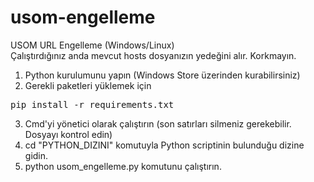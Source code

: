 # usom-engelleme
USOM URL Engelleme (Windows/Linux)
<br>
Çalıştırdığınız anda mevcut hosts dosyanızın yedeğini alır. Korkmayın.
1) Python kurulumunu yapın (Windows Store üzerinden kurabilirsiniz)<br>
2) Gerekli paketleri yüklemek için
<pre>pip install -r requirements.txt</pre>
3) Cmd'yi yönetici olarak çalıştırın (son satırları silmeniz gerekebilir. Dosyayı kontrol edin)
4) cd "PYTHON_DIZINI" komutuyla Python scriptinin bulunduğu dizine gidin.
5)  python usom_engelleme.py komutunu çalıştırın.
